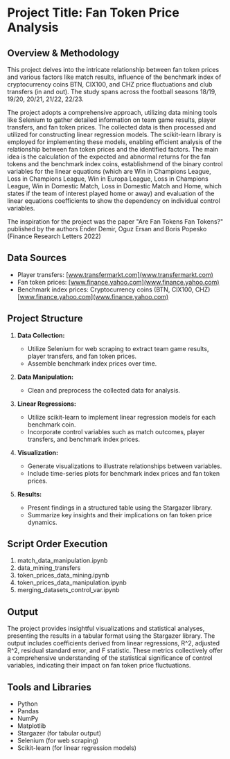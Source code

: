 # Project Title: Fan Token Price Analysis

## Overview & Methodology

This project delves into the intricate relationship between fan token prices and various factors like match results, influence of the benchmark index of cryptocurrency coins BTN, CIX100, and CHZ price fluctuations and club transfers (in and out). The study spans across the football seasons 18/19, 19/20, 20/21, 21/22, 22/23.

The project adopts a comprehensive approach, utilizing data mining tools like Selenium to gather detailed information on team game results, player transfers, and fan token prices. The collected data is then processed and utilized for constructing linear regression models. The scikit-learn library is employed for implementing these models, enabling efficient analysis of the relationship between fan token prices and the identified factors. The main idea is the calculation of the expected and abnormal returns for the fan tokens and the benchmark index coins, establishmend of the binary control variables for the linear equations (which are Win in Champions League, Loss in Champions League, Win in Europa League, Loss in Champions League, Win in Domestic Match, Loss in Domestic Match and Home, which states if the team of interest played home or away) and evaluation of the linear equations coefficients to show the dependency on individual control variables.

The inspiration for the project was the paper "Are Fan Tokens Fan Tokens?" published by the authors Ender Demir, Oguz Ersan and Boris Popesko (Finance Research Letters 2022)

## Data Sources

- Player transfers: [www.transfermarkt.com](www.transfermarkt.com)
- Fan token prices: [www.finance.yahoo.com](www.finance.yahoo.com)
- Benchmark index prices: Cryptocurrency coins (BTN, CIX100, CHZ) [www.finance.yahoo.com](www.finance.yahoo.com)

## Project Structure

1. **Data Collection:**
   - Utilize Selenium for web scraping to extract team game results, player transfers, and fan token prices.
   - Assemble benchmark index prices over time.

2. **Data Manipulation:**
   - Clean and preprocess the collected data for analysis.

3. **Linear Regressions:**
   - Utilize scikit-learn to implement linear regression models for each benchmark coin.
   - Incorporate control variables such as match outcomes, player transfers, and benchmark index prices.

4. **Visualization:**
   - Generate visualizations to illustrate relationships between variables.
   - Include time-series plots for benchmark index prices and fan token prices.

5. **Results:**
   - Present findings in a structured table using the Stargazer library.
   - Summarize key insights and their implications on fan token price dynamics.

## Script Order Execution

1. match_data_manipulation.ipynb
2. data_mining_transfers
3. token_prices_data_mining.ipynb
4. token_prices_data_manipulation.ipynb
5. merging_datasets_control_var.ipynb

## Output

The project provides insightful visualizations and statistical analyses, presenting the results in a tabular format using the Stargazer library. The output includes coefficients derived from linear regressions, R^2, adjusted R^2, residual standard error, and F statistic. These metrics collectively offer a comprehensive understanding of the statistical significance of control variables, indicating their impact on fan token price fluctuations.

## Tools and Libraries

- Python
- Pandas
- NumPy
- Matplotlib
- Stargazer (for tabular output)
- Selenium (for web scraping)
- Scikit-learn (for linear regression models)
